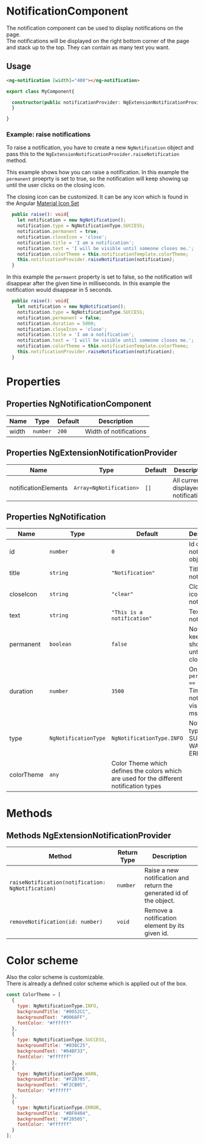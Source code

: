 # NotificationComponent

The notification component can be used to display notifications on the page.  
The notifications will be displayed on the right bottom corner of the page and stack up to the top.
They can contain as many text you want.
 
## Usage

```html
<ng-notification [width]="400"></ng-notification>
```

```typescript
export class MyComponent{

  constructor(public notificationProvider: NgExtensionNotificationProvider) {
  }

}
```

### Example: raise notifications

To raise a notification, you have to create a new `NgNotification` object and pass this to the `NgExtensionNotificationProvider.raiseNotification` method.

This example shows how you can raise a notification.
In this example the `permanent` proeprty is set to true, so the notification will keep showing up until the user clicks on the closing icon. 

The closing icon can be customized. It can be any icon which is found in the Angular [Material Icon Set](https://material.io/resources/icons)

```typescript
  public raise(): void{
    let notification = new NgNotification();
    notification.type = NgNotificationType.SUCCESS;
    notification.permanent = true;
    notification.closeIcon = 'close';
    notification.title = 'I am a notification';
    notification.text = 'I will be visible until someone closes me.';
    notification.colorTheme = this.notificationTemplate.colorTheme;
    this.notificationProvider.raiseNotification(notification);
  }
```

In this example the `permaent` property is set to false, so the notification will disappear after the given time in milliseconds.
In this example the notification would disappear in 5 seconds.

```typescript
  public raise(): void{
    let notification = new NgNotification();
    notification.type = NgNotificationType.SUCCESS;
    notification.permanent = false;
    notification.duration = 5000;
    notification.closeIcon = 'close';
    notification.title = 'I am a notification';
    notification.text = 'I will be visible until someone closes me.';
    notification.colorTheme = this.notificationTemplate.colorTheme;
    this.notificationProvider.raiseNotification(notification);
  }
```

# Properties

## Properties NgNotificationComponent

|Name|Type|Default|Description|
|----|----|-------|-----------|
|width|`number`|`200`|Width of notifications|

## Properties NgExtensionNotificationProvider

|Name|Type|Default|Description|
|----|----|-------|-----------|
|notificationElements|`Array<NgNotification>`|`[]`|All current displayed notifications.|

## Properties NgNotification
|Name|Type|Default|Description|
|----|----|-------|-----------|
|id|`number`|`0`|Id of the notification object|
|title|`string`|`"Notification"`|Title of the notification|
|closeIcon|`string`|`"clear"`|Closing icon for notification|
|text|`string`|`"This is a notification"`|Text of notification|
|permanent|`boolean`|`false`|Notification keeps showing until user closes it|
|duration|`number`|`3500`|Only when `permanent == false`. Time of notification visible in ms|
|type|`NgNotificationType`|`NgNotificationType.INFO`|Notification type [INFO, SUCCESS, WARN, ERROR]|
|colorTheme|`any`|Color Theme which defines the colors which are used for the different notification types|

# Methods

## Methods NgExtensionNotificationProvider

|Method|Return Type|Description|
|------|-----------|-----------|
|`raiseNotification(notification: NgNotification)`|`number`|Raise a new notification and return the generated id of the object.|
|`removeNotification(id: number)`|`void`|Remove a notification element by its given id.|

# Color scheme

Also the color scheme is customizable.  
There is already a defined color scheme which is applied out of the box.

```javascript
const ColorTheme = [
  {
    type: NgNotificationType.INFO,
    backgroundTitle: "#0052CC",
    backgroundText: "#0068FF",
    fontColor: "#ffffff"
  },
  {
    type: NgNotificationType.SUCCESS,
    backgroundTitle: "#038C25",
    backgroundText: "#04BF33",
    fontColor: "#ffffff"
  },
  {
    type: NgNotificationType.WARN,
    backgroundTitle: "#F2B705",
    backgroundText: "#F2CB05",
    fontColor: "#ffffff"
  },
  {
    type: NgNotificationType.ERROR,
    backgroundTitle: "#BF0404",
    backgroundText: "#F20505",
    fontColor: "#ffffff"
  }
];
```

